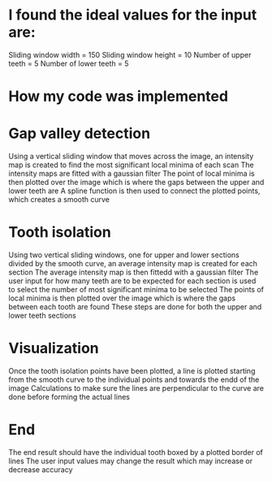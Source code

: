 # I found the ideal values for the input are:
Sliding window width = 150
Sliding window height = 10
Number of upper teeth = 5
Number of lower teeth = 5

# How my code was implemented

# Gap valley detection
Using a vertical sliding window that moves across the image, an intensity map is created to find the most significant local minima of each scan
The intensity maps are fitted with a gaussian filter
The point of local minima is then plotted over the image which is where the gaps between the upper and lower teeth are
A spline function is then used to connect the plotted points, which creates a smooth curve

# Tooth isolation
Using two vertical sliding windows, one for upper and lower sections divided by the smooth curve, an average intensity map is created for each section
The average intensity map is then fittedd with a gaussian filter
The user input for how many teeth are to be expected for each section is used to select the number of most significant minima to be selected
The points of local minima is then plotted over the image which is where the gaps between each tooth are found
These steps are done for both the upper and lower teeth sections

# Visualization
Once the tooth isolation points have been plotted, a line is plotted starting from the smooth curve to the individual points and towards the endd of the image
Calculations to make sure the lines are perpendicular to the curve are done before forming the actual lines

# End 
The end result should have the individual tooth boxed by a plotted border of lines
The user input values may change the result which may increase or decrease accuracy